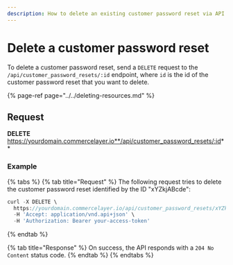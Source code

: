 ```yaml
---
description: How to delete an existing customer password reset via API
---
```


# Delete a customer password reset

To delete a customer password reset, send a `DELETE` request to the `/api/customer_password_resets/:id` endpoint, where `id` is the id of the customer password reset that you want to delete.

{% page-ref page="../../deleting-resources.md" %}

## Request

**DELETE** https://yourdomain.commercelayer.io**/api/customer_password_resets/:id**

### Example

{% tabs %}
{% tab title="Request" %}
The following request tries to delete the customer password reset identified by the ID "xYZkjABcde":

```javascript
curl -X DELETE \
  https://yourdomain.commercelayer.io/api/customer_password_resets/xYZkjABcde \
  -H 'Accept: application/vnd.api+json' \
  -H 'Authorization: Bearer your-access-token'
```
{% endtab %}

{% tab title="Response" %}
On success, the API responds with a `204 No Content` status code.
{% endtab %}
{% endtabs %}

